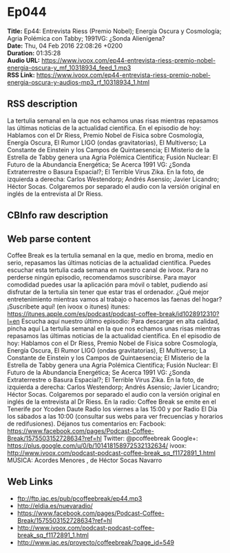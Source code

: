 # Ep044  
**Title:** Ep44: Entrevista Riess (Premio Nobel); Energía Oscura y Cosmología; Agria Polémica con Tabby; 1991VG: ¿Sonda Alienígena?  
**Date:** Thu, 04 Feb 2016 22:08:26 +0200  
**Duration:** 01:35:28  
**Audio URL:** https://www.ivoox.com/ep44-entrevista-riess-premio-nobel-energia-oscura-y_mf_10318934_feed_1.mp3  
**RSS Link:** https://www.ivoox.com/ep44-entrevista-riess-premio-nobel-energia-oscura-y-audios-mp3_rf_10318934_1.html  

## RSS description
La tertulia semanal en la que nos echamos unas risas mientras repasamos las últimas noticias de la actualidad científica. En el episodio de hoy: Hablamos con el Dr Riess, Premio Nobel de Física sobre Cosmología, Energía Oscura, El Rumor LIGO (ondas gravitatorias), El Multiverso; La Constante de Einstein y los Campos de Quintaesencia; El Misterio de la Estrella de Tabby genera una Agria Polémica Científica; Fusión Nuclear: El Futuro de la Abundancia Energética; Se Acerca 1991 VG: ¿Sonda Extraterrestre o Basura Espacial?; El Terrible Virus Zika. En la foto, de izquierda a derecha: Carlos Westendorp; Andrés Asensio; Javier Licandro; Héctor Socas. Colgaremos por separado el audio con la versión original en inglés de la entrevista al Dr Riess.

## CBInfo raw description


## Web parse content
Coffee Break es la tertulia semanal en la que, medio en broma, medio en serio, repasamos las últimas noticias de la actualidad científica. Puedes escuchar esta tertulia cada semana en nuestro canal de ivoox. Para no perderse ningún episodio, recomendamos suscribirse. Para mayor comodidad puedes usar la aplicación para móvil o tablet, pudiendo así disfrutar de la tertulia sin tener que estar tras el ordenador. ¿Qué mejor entretenimiento mientras vamos al trabajo o hacemos las faenas del hogar? ¡Suscríbete aquí! (en ivoox o itunes) itunes: https://itunes.apple.com/es/podcast/podcast-coffee-break/id1028912310?l=en Escucha aquí nuestro último episodio: Para descargar en alta calidad, pincha aquí La tertulia semanal en la que nos echamos unas risas mientras repasamos las últimas noticias de la actualidad científica. En el episodio de hoy: Hablamos con el Dr Riess, Premio Nobel de Física sobre Cosmología, Energía Oscura, El Rumor LIGO (ondas gravitatorias), El Multiverso; La Constante de Einstein y los Campos de Quintaesencia; El Misterio de la Estrella de Tabby genera una Agria Polémica Científica; Fusión Nuclear: El Futuro de la Abundancia Energética; Se Acerca 1991 VG: ¿Sonda Extraterrestre o Basura Espacial?; El Terrible Virus Zika. En la foto, de izquierda a derecha: Carlos Westendorp; Andrés Asensio; Javier Licandro; Héctor Socas. Colgaremos por separado el audio con la versión original en inglés de la entrevista al Dr Riess. En la radio: Coffee Break se emite en el Tenerife por Ycoden Daute Radio los viernes a las 15:00 y por Radio El Día los sábados a las 10:00 (consultar sus webs para ver frecuencias y horarios de redifusiones). Déjanos tus comentarios en: Facbook: https://www.facebook.com/pages/Podcast-Coffee-Break/1575503152728634?ref=hl Twitter: @pcoffeebreak Google+: https://plus.google.com/u/0/b/101418158972532132634/ ivoox: http://www.ivoox.com/podcast-podcast-coffee-break_sq_f1172891_1.html MÚSICA: Acordes Menores , de Héctor Socas Navarro

## Web Links
- ftp://ftp.iac.es/pub/pcoffeebreak/ep44.mp3
- http://eldia.es/nuevaradio/
- https://www.facebook.com/pages/Podcast-Coffee-Break/1575503152728634?ref=hl
- http://www.ivoox.com/podcast-podcast-coffee-break_sq_f1172891_1.html
- http://www.iac.es/proyecto/coffeebreak/?page_id=549